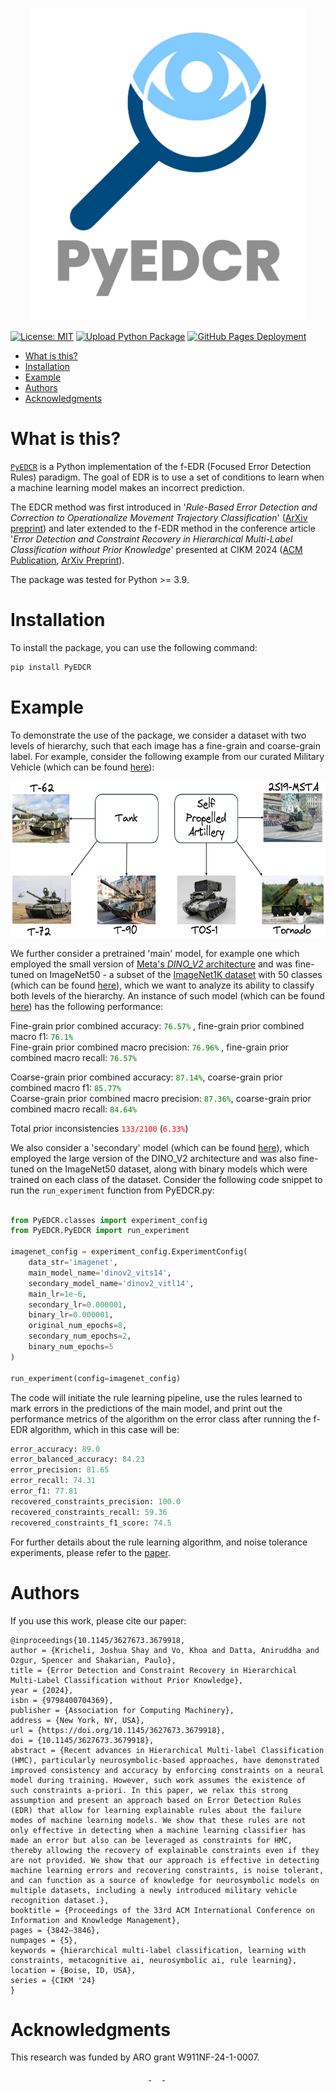 <p align="center">
    <img alt="Logo" src="https://github.com/lab-v2/PyEDCR/raw/master/images/logo-transparent-png.png" width="440" height="500"/>
</p>

<!-- [![pages-build-deployment](https://github.com/krichelj/PyDiffGame/actions/workflows/pages/pages-build-deployment/badge.svg)](https://github.com/krichelj/PyDiffGame/actions/workflows/pages/pages-build-deployment) -->

[![License: MIT](https://img.shields.io/badge/License-MIT-yellow.svg)](https://opensource.org/licenses/MIT) [![Upload Python Package](https://github.com/lab-v2/PyEDCR/actions/workflows/python-publish.yml/badge.svg)](https://github.com/lab-v2/PyEDCR/actions/workflows/python-publish.yml) [![GitHub Pages Deployment](https://github.com/lab-v2/PyEDCR/actions/workflows/pages/pages-build-deployment/badge.svg)](https://github.com/lab-v2/PyEDCR/actions/workflows/pages/pages-build-deployment)

- [What is this?](#what-is-this)
- [Installation](#installation)
- [Example](#example)
- [Authors](#authors)
- [Acknowledgments](#acknowledgments)

# What is this?

[`PyEDCR`](https://github.com/lab-v2/metacognitive_error_detection_and_correction_v2/tree/master) is a Python implementation of the f-EDR (Focused Error Detection Rules) paradigm. The goal of EDR is to use a set of conditions to learn when a machine learning model makes an incorrect prediction. 

The EDCR method was first introduced in '_Rule-Based Error Detection and Correction to Operationalize Movement Trajectory Classification_' ([ArXiv preprint](https://arxiv.org/abs/2308.14250)) and later extended to the f-EDR method in the conference article '_Error Detection and Constraint Recovery in Hierarchical Multi-Label Classification without Prior Knowledge_' presented at CIKM 2024 ([ACM Publication](https://dl.acm.org/doi/10.1145/3627673.3679918), [ArXiv Preprint](https://arxiv.org/abs/2407.15192)).

The package was tested for Python >= 3.9.

# Installation

To install the package, you can use the following command:

```bash
pip install PyEDCR
```


# Example

To demonstrate the use of the package, we consider a dataset with two levels of hierarchy, such that each image has a fine-grain and coarse-grain label. For example, consider the following example from our curated Military Vehicle (which can be found [here](https://huggingface.co/datasets/lab-v2/military_vehicles)):

<p align="center">
    <img alt="ImageNet100" src="https://github.com/lab-v2/PyEDCR/raw/master/images/spa_tank_diagram.PNG" width="600" height="250"/>
</p>

We further consider a pretrained 'main' model, for example one which employed the small version of [Meta's _DINO_V2_ architecture](https://dinov2.metademolab.com/) and was fine-tuned on ImageNet50 - a subset of the [ImageNet1K dataset](https://www.image-net.org/index.php) with 50 classes (which can be found [here](https://huggingface.co/datasets/lab-v2/ImageNet50)), which we want to analyze its ability to classify both levels of the hierarchy. An instance of such model (which can be found [here](https://huggingface.co/lab-v2/dinov2_vits14_imagenet_lr1e-06_BCE)) has the following performance:

Fine-grain prior combined accuracy: <code style="color:green">76.57%</code> , fine-grain prior combined macro f1: <code style="color:green">76.1%</code>\
Fine-grain prior combined macro precision: <code style="color:green">76.96%</code> , fine-grain prior combined macro recall: <code style="color:green">76.57%</code>

Coarse-grain prior combined accuracy: <code style="color:green">87.14%</code>, coarse-grain prior combined macro f1: <code style="color:green">85.77%</code>\
Coarse-grain prior combined macro precision: <code style="color:green">87.36%</code>, coarse-grain prior combined macro recall: <code style="color:green">84.64%</code>

Total prior inconsistencies <code style="color:red">133/2100</code> (<code style="color:red">6.33%</code>)

We also consider a 'secondary' model (which can be found [here](https://huggingface.co/lab-v2/dinov2_vitl14_imagenet_lr1e-06_BCE)), which employed the large version of the DINO_V2 architecture and was also fine-tuned on the ImageNet50 dataset, along with binary models which were trained on each class of the dataset.
Consider the following code snippet to run the `run_experiment` function from PyEDCR.py:

```python

from PyEDCR.classes import experiment_config
from PyEDCR.PyEDCR import run_experiment

imagenet_config = experiment_config.ExperimentConfig(
    data_str='imagenet',
    main_model_name='dinov2_vits14',
    secondary_model_name='dinov2_vitl14',
    main_lr=1e-6,
    secondary_lr=0.000001,
    binary_lr=0.000001,
    original_num_epochs=8,
    secondary_num_epochs=2,
    binary_num_epochs=5
)

run_experiment(config=imagenet_config)
```

The code will initiate the rule learning pipeline, use the rules learned to mark errors in the predictions of the main model, and print out the performance metrics of the algorithm on the error class after running the f-EDR algorithm, which in this case will be:

```python
error_accuracy: 89.0
error_balanced_accuracy: 84.23
error_precision: 81.65
error_recall: 74.31
error_f1: 77.81
recovered_constraints_precision: 100.0
recovered_constraints_recall: 59.36
recovered_constraints_f1_score: 74.5
```

For further details about the rule learning algorithm, and noise tolerance experiments, please refer to the [paper](https://arxiv.org/abs/2407.15192).

# Authors

If you use this work, please cite our paper:
```
@inproceedings{10.1145/3627673.3679918,
author = {Kricheli, Joshua Shay and Vo, Khoa and Datta, Aniruddha and Ozgur, Spencer and Shakarian, Paulo},
title = {Error Detection and Constraint Recovery in Hierarchical Multi-Label Classification without Prior Knowledge},
year = {2024},
isbn = {9798400704369},
publisher = {Association for Computing Machinery},
address = {New York, NY, USA},
url = {https://doi.org/10.1145/3627673.3679918},
doi = {10.1145/3627673.3679918},
abstract = {Recent advances in Hierarchical Multi-label Classification (HMC), particularly neurosymbolic-based approaches, have demonstrated improved consistency and accuracy by enforcing constraints on a neural model during training. However, such work assumes the existence of such constraints a-priori. In this paper, we relax this strong assumption and present an approach based on Error Detection Rules (EDR) that allow for learning explainable rules about the failure modes of machine learning models. We show that these rules are not only effective in detecting when a machine learning classifier has made an error but also can be leveraged as constraints for HMC, thereby allowing the recovery of explainable constraints even if they are not provided. We show that our approach is effective in detecting machine learning errors and recovering constraints, is noise tolerant, and can function as a source of knowledge for neurosymbolic models on multiple datasets, including a newly introduced military vehicle recognition dataset.},
booktitle = {Proceedings of the 33rd ACM International Conference on Information and Knowledge Management},
pages = {3842–3846},
numpages = {5},
keywords = {hierarchical multi-label classification, learning with constraints, metacognitive ai, neurosymbolic ai, rule learning},
location = {Boise, ID, USA},
series = {CIKM '24}
}
```

# Acknowledgments

This research was funded by ARO grant W911NF-24-1-0007.


<p align="center">
<a href="https://scai.engineering.asu.edu/">
<img src="https://cdn.shopify.com/s/files/1/1095/6418/files/ASU-sun-devils-new-logo.jpg?v=1481918145" height="150"  alt=""/>
</a>
&emsp;
<a href="https://arl.devcom.army.mil/who-we-are/aro/">
<img src="https://upload.wikimedia.org/wikipedia/commons/3/3e/ARO_Logo.png" height="150"  alt=""/>
</a>
&emsp;
&emsp;
<a href="https://labs.engineering.asu.edu/labv2/">
<img src="https://labs.engineering.asu.edu/labv2/wp-content/uploads/sites/82/2022/03/logo_LabV2-1-1000x510.png" height="150"  alt=""/>
</a>
</p>